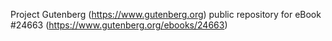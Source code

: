 Project Gutenberg (https://www.gutenberg.org) public repository for eBook #24663 (https://www.gutenberg.org/ebooks/24663)
